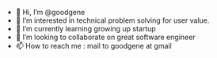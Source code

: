 - 👋 Hi, I’m @goodgene
- 👀 I’m interested in technical problem solving for user value.
- 🌱 I’m currently learning growing up startup
- 💞️ I’m looking to collaborate on great software engineer
- 📫 How to reach me : mail to goodgene at gmail

<!---
goodgene/goodgene is a ✨ special ✨ repository because its `README.md` (this file) appears on your GitHub profile.
You can click the Preview link to take a look at your changes.
--->
